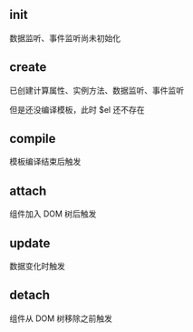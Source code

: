 ## init

数据监听、事件监听尚未初始化

## create

已创建计算属性、实例方法、数据监听、事件监听

但是还没编译模板，此时 $el 还不存在

## compile

模板编译结束后触发

## attach

组件加入 DOM 树后触发

## update

数据变化时触发

## detach

组件从 DOM 树移除之前触发
